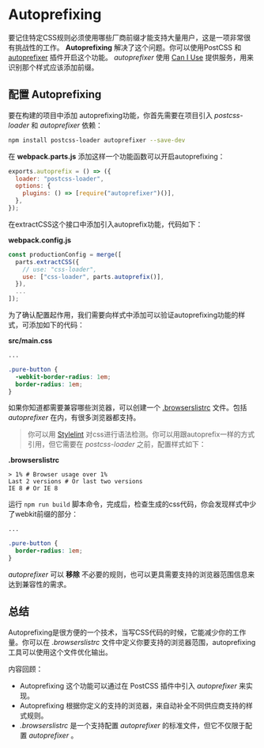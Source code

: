 # Autoprefixing

要记住特定CSS规则必须使用哪些厂商前缀才能支持大量用户，这是一项非常很有挑战性的工作。 **Autoprefixing** 解决了这个问题。你可以使用PostCSS 和 [autoprefixer](https://www.npmjs.com/package/autoprefixer) 插件开启这个功能。 *autoprefixer* 使用 [Can I Use](http://caniuse.com/) 提供服务，用来识别那个样式应该添加前缀。

## 配置 Autoprefixing

要在构建的项目中添加 autoprefixing功能，你首先需要在项目引入 *postcss-loader* 和 *autoprefixer* 依赖：

```bash
npm install postcss-loader autoprefixer --save-dev
```

在 **webpack.parts.js** 添加这样一个功能函数可以开启autoprefixing：

```javascript
exports.autoprefix = () => ({
  loader: "postcss-loader",
  options: {
    plugins: () => [require("autoprefixer")()],
  },
});
```
在extractCSS这个接口中添加引入autoprefix功能，代码如下：

**webpack.config.js**

```javascript
const productionConfig = merge([
  parts.extractCSS({
    // use: "css-loader",
    use: ["css-loader", parts.autoprefix()],
  }),
  ...
]);
```

为了确认配置起作用，我们需要向样式中添加可以验证autoprefixing功能的样式，可添加如下的代码：

**src/main.css**

```css
...

.pure-button {
  -webkit-border-radius: 1em;
  border-radius: 1em;
}
```

如果你知道都需要兼容哪些浏览器，可以创建一个 [.browserslistrc](https://www.npmjs.com/package/browserslist) 文件。包括 *autoprefixer* 在内，有很多浏览器都支持。

> 你可以用 [Stylelint](http://stylelint.io/) 对css进行语法检测。你可以用跟autoprefix一样的方式引用，但它需要在 *postcss-loader* 之前，配置样式如下：

**.browserslistrc**

```
> 1% # Browser usage over 1%
Last 2 versions # Or last two versions
IE 8 # Or IE 8
```

运行 `npm run build` 脚本命令，完成后，检查生成的css代码，你会发现样式中少了webkit前缀的部分：

```css
...

.pure-button {
  border-radius: 1em;
}
```

*autoprefixer* 可以 **移除** 不必要的规则，也可以更具需要支持的浏览器范围信息来达到兼容性的需求。

## 总结

Autoprefixing是很方便的一个技术，当写CSS代码的时候，它能减少你的工作量。你可以在 *.browserslistrc* 文件中定义你要支持的浏览器范围，autoprefixing工具可以使用这个文件优化输出。

内容回顾：

* Autoprefixing 这个功能可以通过在 PostCSS 插件中引入 *autoprefixer* 来实现。
* Autoprefixing 根据你定义的支持的浏览器，来自动补全不同供应商支持的样式规则。
* *.browserslistrc* 是一个支持配置 *autoprefixer* 的标准文件，但它不仅限于配置 *autoprefixer* 。
